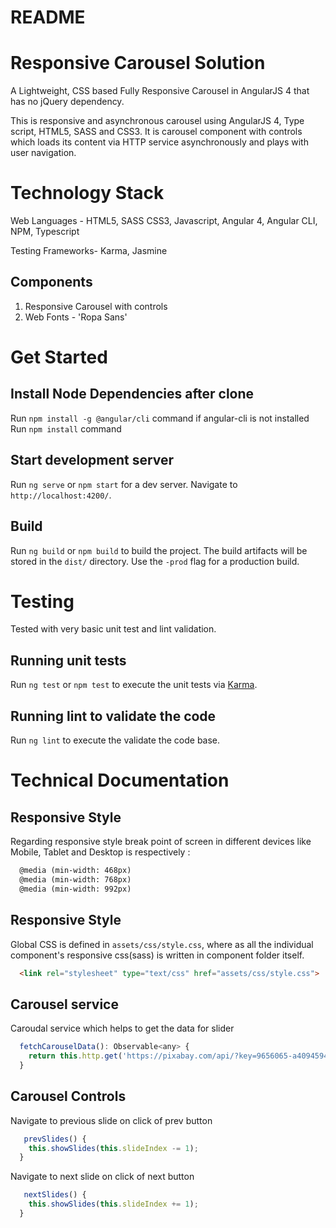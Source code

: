 # README #

# Responsive Carousel Solution

A Lightweight, CSS based Fully Responsive Carousel in AngularJS 4 that has no jQuery dependency.

This is responsive and asynchronous carousel using AngularJS 4, Type script, HTML5, SASS and CSS3.
It is carousel component with controls which loads its content via HTTP service asynchronously and plays with user navigation.

# Technology Stack

Web Languages - HTML5, SASS CSS3, Javascript, Angular 4, Angular CLI, NPM, Typescript

Testing Frameworks- Karma, Jasmine 

## Components

1) Responsive Carousel with controls
3) Web Fonts - 'Ropa Sans'

# Get Started

## Install Node Dependencies after clone

Run `npm install -g @angular/cli` command if angular-cli is not installed
Run `npm install` command

## Start development server

Run `ng serve` or `npm start` for a dev server. Navigate to `http://localhost:4200/`. 

## Build

Run `ng build` or `npm build` to build the project. 
The build artifacts will be stored in the `dist/` directory. 
Use the `-prod` flag for a production build.

# Testing
Tested with very basic unit test and lint validation.

## Running unit tests

Run `ng test` or `npm test` to execute the unit tests via [Karma](https://karma-runner.github.io).

## Running lint to validate the code 

Run `ng lint` to execute the validate the code base.

# Technical Documentation

## Responsive Style

Regarding responsive style break point of screen in different devices like Mobile, Tablet and Desktop is respectively : 
```html
  @media (min-width: 468px)
  @media (min-width: 768px)
  @media (min-width: 992px)
````
## Responsive Style

Global CSS is defined in `assets/css/style.css`, where as all the individual component's responsive css(sass) is written in component folder itself.
```html
  <link rel="stylesheet" type="text/css" href="assets/css/style.css">
```

## Carousel service

Caroudal service which helps to get the data for slider

```js 
  fetchCarouselData(): Observable<any> {
    return this.http.get('https://pixabay.com/api/?key=9656065-a4094594c34f9ac14c7fc4c39&q=beautiful+landscape&image_type=photo&page=1&per_page=6').map(response => response.json());
  }
```

## Carousel Controls

Navigate to previous slide on click of prev button

```js 
   prevSlides() {
    this.showSlides(this.slideIndex -= 1);
  }
```

Navigate to next slide on click of next button

```js  
   nextSlides() {
    this.showSlides(this.slideIndex += 1);
  }

```
